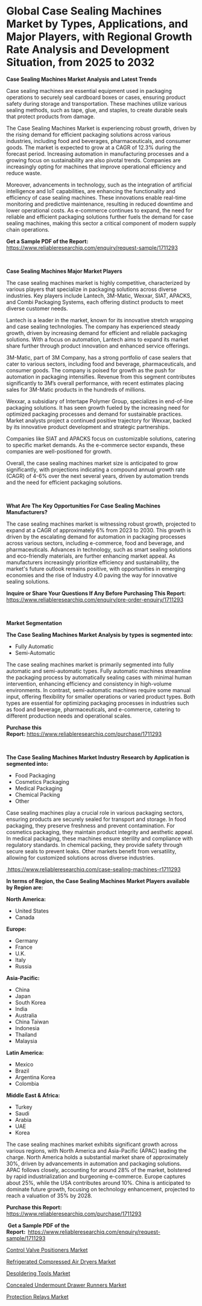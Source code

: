 <p><h1>Global Case Sealing Machines Market by Types, Applications, and Major Players, with Regional Growth Rate Analysis and Development Situation, from 2025 to 2032</h1></p><p><strong>Case Sealing Machines Market Analysis and Latest Trends</strong></p>
<p><p>Case sealing machines are essential equipment used in packaging operations to securely seal cardboard boxes or cases, ensuring product safety during storage and transportation. These machines utilize various sealing methods, such as tape, glue, and staples, to create durable seals that protect products from damage.</p><p>The Case Sealing Machines Market is experiencing robust growth, driven by the rising demand for efficient packaging solutions across various industries, including food and beverages, pharmaceuticals, and consumer goods. The market is expected to grow at a CAGR of 12.3% during the forecast period. Increasing automation in manufacturing processes and a growing focus on sustainability are also pivotal trends. Companies are increasingly opting for machines that improve operational efficiency and reduce waste.</p><p>Moreover, advancements in technology, such as the integration of artificial intelligence and IoT capabilities, are enhancing the functionality and efficiency of case sealing machines. These innovations enable real-time monitoring and predictive maintenance, resulting in reduced downtime and lower operational costs. As e-commerce continues to expand, the need for reliable and efficient packaging solutions further fuels the demand for case sealing machines, making this sector a critical component of modern supply chain operations.</p></p>
<p><strong>Get a Sample PDF of the Report:&nbsp;</strong> <a href="https://www.reliableresearchiq.com/enquiry/request-sample/1711293?utm_campaign=123&utm_medium=2&utm_source=Github&utm_content=ia&utm_term=09042025&utm_id=case-sealing-machines">https://www.reliableresearchiq.com/enquiry/request-sample/1711293</a></p>
<p>&nbsp;</p>
<p><strong>Case Sealing Machines Major Market Players</strong></p>
<p><p>The case sealing machines market is highly competitive, characterized by various players that specialize in packaging solutions across diverse industries. Key players include Lantech, 3M-Matic, Wexxar, SIAT, APACKS, and Combi Packaging Systems, each offering distinct products to meet diverse customer needs.</p><p>Lantech is a leader in the market, known for its innovative stretch wrapping and case sealing technologies. The company has experienced steady growth, driven by increasing demand for efficient and reliable packaging solutions. With a focus on automation, Lantech aims to expand its market share further through product innovation and enhanced service offerings.</p><p>3M-Matic, part of 3M Company, has a strong portfolio of case sealers that cater to various sectors, including food and beverage, pharmaceuticals, and consumer goods. The company is poised for growth as the push for automation in packaging intensifies. Revenue from this segment contributes significantly to 3M’s overall performance, with recent estimates placing sales for 3M-Matic products in the hundreds of millions.</p><p>Wexxar, a subsidiary of Intertape Polymer Group, specializes in end-of-line packaging solutions. It has seen growth fueled by the increasing need for optimized packaging processes and demand for sustainable practices. Market analysts project a continued positive trajectory for Wexxar, backed by its innovative product development and strategic partnerships.</p><p>Companies like SIAT and APACKS focus on customizable solutions, catering to specific market demands. As the e-commerce sector expands, these companies are well-positioned for growth.</p><p>Overall, the case sealing machines market size is anticipated to grow significantly, with projections indicating a compound annual growth rate (CAGR) of 4-6% over the next several years, driven by automation trends and the need for efficient packaging solutions.</p></p>
<p>&nbsp;</p>
<p><strong>What Are The Key Opportunities For Case Sealing Machines Manufacturers?</strong></p>
<p><p>The case sealing machines market is witnessing robust growth, projected to expand at a CAGR of approximately 6% from 2023 to 2030. This growth is driven by the escalating demand for automation in packaging processes across various sectors, including e-commerce, food and beverage, and pharmaceuticals. Advances in technology, such as smart sealing solutions and eco-friendly materials, are further enhancing market appeal. As manufacturers increasingly prioritize efficiency and sustainability, the market's future outlook remains positive, with opportunities in emerging economies and the rise of Industry 4.0 paving the way for innovative sealing solutions.</p></p>
<p><strong>Inquire or Share Your Questions If Any Before Purchasing This Report:</strong> <a href="https://www.reliableresearchiq.com/enquiry/pre-order-enquiry/1711293?utm_campaign=123&utm_medium=2&utm_source=Github&utm_content=ia&utm_term=09042025&utm_id=case-sealing-machines">https://www.reliableresearchiq.com/enquiry/pre-order-enquiry/1711293</a></p>
<p>&nbsp;</p>
<p><strong>Market Segmentation</strong></p>
<p><strong>The Case Sealing Machines Market Analysis by types is segmented into:</strong></p>
<p><ul><li>Fully Automatic</li><li>Semi-Automatic</li></ul></p>
<p><p>The case sealing machines market is primarily segmented into fully automatic and semi-automatic types. Fully automatic machines streamline the packaging process by automatically sealing cases with minimal human intervention, enhancing efficiency and consistency in high-volume environments. In contrast, semi-automatic machines require some manual input, offering flexibility for smaller operations or varied product types. Both types are essential for optimizing packaging processes in industries such as food and beverage, pharmaceuticals, and e-commerce, catering to different production needs and operational scales.</p></p>
<p><strong>Purchase this Report:&nbsp;</strong><a href="https://www.reliableresearchiq.com/purchase/1711293?utm_campaign=123&utm_medium=2&utm_source=Github&utm_content=ia&utm_term=09042025&utm_id=case-sealing-machines">https://www.reliableresearchiq.com/purchase/1711293</a></p>
<p>&nbsp;</p>
<p><strong>The Case Sealing Machines Market Industry Research by Application is segmented into:</strong></p>
<p><ul><li>Food Packaging</li><li>Cosmetics Packaging</li><li>Medical Packaging</li><li>Chemical Packing</li><li>Other</li></ul></p>
<p><p>Case sealing machines play a crucial role in various packaging sectors, ensuring products are securely sealed for transport and storage. In food packaging, they preserve freshness and prevent contamination. For cosmetics packaging, they maintain product integrity and aesthetic appeal. In medical packaging, these machines ensure sterility and compliance with regulatory standards. In chemical packing, they provide safety through secure seals to prevent leaks. Other markets benefit from versatility, allowing for customized solutions across diverse industries.</p></p>
<p><a href="https://www.reliableresearchiq.com/case-sealing-machines-r1711293?utm_campaign=123&utm_medium=2&utm_source=Github&utm_content=ia&utm_term=09042025&utm_id=case-sealing-machines">&nbsp;https://www.reliableresearchiq.com/case-sealing-machines-r1711293</a></p>
<p><strong>In terms of Region, the Case Sealing Machines Market Players available by Region are:</strong></p>
<p>
    <p> <strong> North America: </strong>
        <ul>
            <li>United States</li>
            <li>Canada</li>
        </ul>
        </p> 
    <p> <strong> Europe: </strong>
        <ul>
            <li>Germany</li>
            <li>France</li>
            <li>U.K.</li>
            <li>Italy</li>
            <li>Russia</li>
        </ul>
        </p> 
    <p> <strong> Asia-Pacific: </strong>
        <ul>
            <li>China</li>
            <li>Japan</li>
            <li>South Korea</li>
            <li>India</li>
            <li>Australia</li>
            <li>China Taiwan</li>
            <li>Indonesia</li>
            <li>Thailand</li>
            <li>Malaysia</li>
        </ul>
        </p> 
    <p> <strong> Latin America: </strong>
        <ul>
            <li>Mexico</li>
            <li>Brazil</li>
            <li>Argentina Korea</li>
            <li>Colombia</li>
        </ul>
        </p> 
    <p> <strong> Middle East & Africa: </strong>
        <ul>
            <li>Turkey</li>
            <li>Saudi</li>
            <li>Arabia</li>
            <li>UAE</li>
            <li>Korea</li>
        </ul>
    </p>
    </p>
<p><p>The case sealing machines market exhibits significant growth across various regions, with North America and Asia-Pacific (APAC) leading the charge. North America holds a substantial market share of approximately 30%, driven by advancements in automation and packaging solutions. APAC follows closely, accounting for around 28% of the market, bolstered by rapid industrialization and burgeoning e-commerce. Europe captures about 25%, while the USA contributes around 10%. China is anticipated to dominate future growth, focusing on technology enhancement, projected to reach a valuation of 35% by 2028.</p></p>
<p><strong>Purchase this Report: </strong><a href="https://www.reliableresearchiq.com/purchase/1711293?utm_campaign=123&utm_medium=2&utm_source=Github&utm_content=ia&utm_term=09042025&utm_id=case-sealing-machines">https://www.reliableresearchiq.com/purchase/1711293</a></p>
<p>&nbsp;<strong>Get a Sample PDF of the Report:&nbsp;&nbsp;</strong><a href="https://www.reliableresearchiq.com/enquiry/request-sample/1711293?utm_campaign=123&utm_medium=2&utm_source=Github&utm_content=ia&utm_term=09042025&utm_id=case-sealing-machines">https://www.reliableresearchiq.com/enquiry/request-sample/1711293</a></p>
<p><strong></strong></p>
<p><p><a href="https://github.com/akitamegge65/Market-Research-Report-List-1/blob/main/control-valve-positioners-market.md?utm_campaign=123&utm_medium=2&utm_source=Github&utm_content=ia&utm_term=09042025&utm_id=case-sealing-machines">Control Valve Positioners Market</a></p><p><a href="https://github.com/ardgenoud/Market-Research-Report-List-1/blob/main/refrigerated-compressed-air-dryers-market.md?utm_campaign=123&utm_medium=2&utm_source=Github&utm_content=ia&utm_term=09042025&utm_id=case-sealing-machines">Refrigerated Compressed Air Dryers Market</a></p><p><a href="https://github.com/cingozascard/Market-Research-Report-List-1/blob/main/desoldering-tools-market.md?utm_campaign=123&utm_medium=2&utm_source=Github&utm_content=ia&utm_term=09042025&utm_id=case-sealing-machines">Desoldering Tools Market</a></p><p><a href="https://github.com/gauldvikerm6/Market-Research-Report-List-1/blob/main/concealed-undermount-drawer-runners-market.md?utm_campaign=123&utm_medium=2&utm_source=Github&utm_content=ia&utm_term=09042025&utm_id=case-sealing-machines">Concealed Undermount Drawer Runners Market</a></p><p><a href="https://github.com/benasjuettk3/Market-Research-Report-List-1/blob/main/protection-relays-market.md?utm_campaign=123&utm_medium=2&utm_source=Github&utm_content=ia&utm_term=09042025&utm_id=case-sealing-machines">Protection Relays Market</a></p></p>